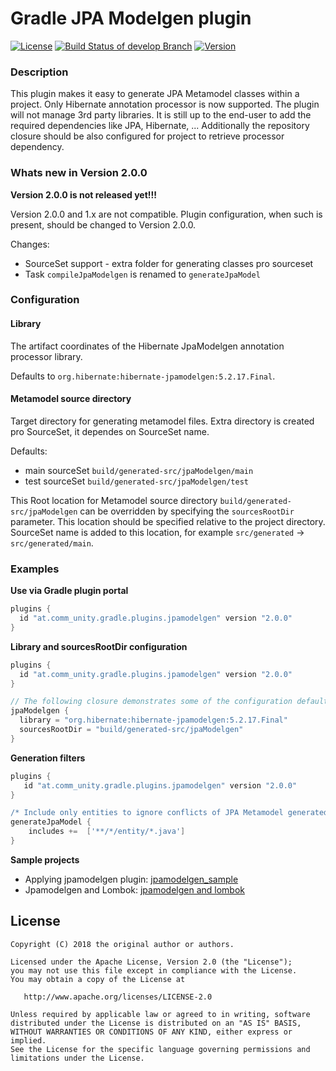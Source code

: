 # Gradle JPA Modelgen plugin

[![License](https://img.shields.io/badge/license-Apache%202-blue.svg)](http://www.apache.org/licenses/LICENSE-2.0)
[![Build Status of develop Branch](https://travis-ci.org/iboyko/gradle-plugins.svg?branch=develop)](https://travis-ci.org/iboyko/gradle-plugins)
[![Version](https://img.shields.io/badge/current%20version-1.1.4-red.svg)](https://github.com/iboyko/gradle-plugins/releases/tag/jpamodelgen-1.1.4)

### Description

This plugin makes it easy to generate JPA Metamodel classes within a project. 
Only Hibernate annotation processor is now supported. The plugin will not manage 3rd party libraries. 
It is still up to the end-user to add the required dependencies like JPA, Hibernate, ... 
Additionally the repository closure should be also configured for project to retrieve processor dependency.



### Whats new in Version 2.0.0
**Version 2.0.0 is not released yet!!!**

Version 2.0.0 and 1.x are not compatible. Plugin configuration, when such is present, should be changed to Version 2.0.0.

Changes:
* SourceSet support - extra folder for generating classes pro sourceset
* Task `compileJpaModelgen` is renamed to `generateJpaModel`

### Configuration

#### Library
The artifact coordinates of the Hibernate JpaModelgen annotation processor library.

Defaults to `org.hibernate:hibernate-jpamodelgen:5.2.17.Final`.

#### Metamodel source directory
Target directory for generating metamodel files. Extra directory is created pro SourceSet, it dependes on SourceSet name.

Defaults:
 - main sourceSet `build/generated-src/jpaModelgen/main`
 - test sourceSet `build/generated-src/jpaModelgen/test`

This Root location for Metamodel source directory `build/generated-src/jpaModelgen` can be overridden by specifying
the `sourcesRootDir` parameter. This location should be specified relative to the project directory.
SourceSet name is added to this location, for example `src/generated` -> `src/generated/main`.


### Examples

__Use via Gradle plugin portal__

```groovy
plugins {
  id "at.comm_unity.gradle.plugins.jpamodelgen" version "2.0.0"
}
```

__Library and sourcesRootDir configuration__

```groovy
plugins {
  id "at.comm_unity.gradle.plugins.jpamodelgen" version "2.0.0"
}

// The following closure demonstrates some of the configuration defaults and is not necessary.
jpaModelgen {
  library = "org.hibernate:hibernate-jpamodelgen:5.2.17.Final"
  sourcesRootDir = "build/generated-src/jpaModelgen"
}
```

__Generation filters__

```groovy
plugins {
   id "at.comm_unity.gradle.plugins.jpamodelgen" version "2.0.0"
}

/* Include only entities to ignore conflicts of JPA Metamodel generated classes usage */
generateJpaModel {
    includes +=  ['**/*/entity/*.java']
}
```

__Sample projects__

* Applying jpamodelgen plugin: [jpamodelgen_sample](https://github.com/iboyko/gradle-plugins/tree/master/samples/jpamodelgen-sample)
* Jpamodelgen and Lombok: [jpamodelgen and lombok](https://github.com/iboyko/gradle-plugins/tree/master/samples/jpamodelgen-and-lombok)


## License

    Copyright (C) 2018 the original author or authors.

    Licensed under the Apache License, Version 2.0 (the "License");
    you may not use this file except in compliance with the License.
    You may obtain a copy of the License at

       http://www.apache.org/licenses/LICENSE-2.0

    Unless required by applicable law or agreed to in writing, software
    distributed under the License is distributed on an "AS IS" BASIS,
    WITHOUT WARRANTIES OR CONDITIONS OF ANY KIND, either express or implied.
    See the License for the specific language governing permissions and
    limitations under the License.
